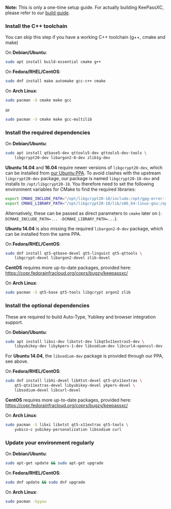 **Note:** This is only a one-time setup guide. For actually building KeePassXC, please refer to our [build guide](Building-KeePassXC).

### Install the C++ toolchain
You can skip this step if you have a working C++ toolchain (g++, cmake and make)

On **Debian/Ubuntu**:

```bash
sudo apt install build-essential cmake g++
```

On **Fedora/RHEL/CentOS**:

```bash
sudo dnf install make automake gcc-c++ cmake 
```

On **Arch Linux**:

```bash
sudo pacman -S cmake make gcc
```
or
```bash
sudo pacman -S cmake make gcc-multilib
```

### Install the required dependencies

On **Debian/Ubuntu**:

```bash
sudo apt install qtbase5-dev qttools5-dev qttools5-dev-tools \
    libgcrypt20-dev libargon2-0-dev zlib1g-dev
```

**Ubuntu 14.04** and **16.04** require newer versions of `libgcrypt20-dev`, which can be installed from [our Ubuntu PPA](https://launchpad.net/~phoerious/+archive/ubuntu/keepassxc). To avoid clashes with the upstream `libgcrypt20-dev` package, our package is named `libgcrypt20-18-dev` and installs to `/opt/libgcrypt20-18`. You therefore need to set the following environment variables for CMake to find the required libraries:

```bash
export CMAKE_INCLUDE_PATH="/opt/libgcrypt20-18/include:/opt/gpg-error-127/include"
export CMAKE_LIBRARY_PATH="/opt/libgcrypt20-18/lib/x86_64-linux-gnu:/opt/gpg-error-127/lib/x86_64-linux-gnu"
```

Alternatively, these can be passed as direct parameters to `cmake` later on (`-DCMAKE_INCLUDE_PATH=... -DCMAKE_LIBRARY_PATH=...`).

**Ubuntu 14.04** is also missing the required `libargon2-0-dev` package, which can be installed from the same PPA.

On **Fedora/RHEL/CentOS**:

```bash
sudo dnf install qt5-qtbase-devel qt5-linguist qt5-qttools \
    libgcrypt-devel libargon2-devel zlib-devel
```

**CentOS** requires more up-to-date packages, provided here: https://copr.fedorainfracloud.org/coprs/bugzy/keepassxc/

On **Arch Linux**:
```bash
sudo pacman -S qt5-base qt5-tools libgcrypt argon2 zlib
```

### Install the optional dependencies

These are required to build Auto-Type, Yubikey and browser integration support.

On **Debian/Ubuntu**:

```bash
sudo apt install libxi-dev libxtst-dev libqt5x11extras5-dev \
    libyubikey-dev libykpers-1-dev libsodium-dev libcurl4-openssl-dev
```

For **Ubuntu 14.04**, the `libsodium-dev` package is provided through our PPA, see above.

On **Fedora/RHEL/CentOS**:

```bash
sudo dnf install libXi-devel libXtst-devel qt5-qtx11extras \
    qt5-qtx11extras-devel libyubikey-devel ykpers-devel \
    libsodium-devel libcurl-devel
```

**CentOS** requires more up-to-date packages, provided here: https://copr.fedorainfracloud.org/coprs/bugzy/keepassxc/

On **Arch Linux**:
```bash
sudo pacman -S libxi libxtst qt5-x11extras qt5-tools \
    yubico-c yubikey-personalization libsodium curl
```

### Update your environment regularly

On **Debian/Ubuntu**:

```bash
sudo apt-get update && sudo apt-get upgrade
```

On **Fedora/RHEL/CentOS**:

```bash
sudo dnf update && sudo dnf upgrade
```

On **Arch Linux**:

```bash
sudo pacman -Syyuu
```